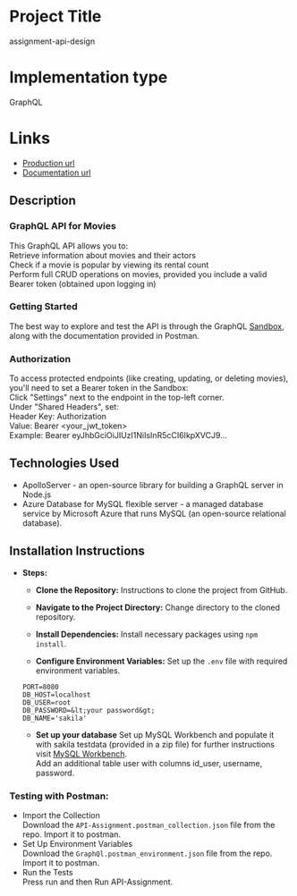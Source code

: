 # Project Title
assignment-api-design

# Implementation type
GraphQL

# Links 
- [Production url](https://cscloud6-21.lnu.se/Graphql/)
- [Documentation url](https://documenter.getpostman.com/view/31224856/2sB2cVehDq)

## Description
### GraphQL API for Movies
This GraphQL API allows you to:  
Retrieve information about movies and their actors  
Check if a movie is popular by viewing its rental count  
Perform full CRUD operations on movies, provided you include a valid Bearer token (obtained upon logging in)  

### Getting Started
The best way to explore and test the API is through the GraphQL [Sandbox](https://cscloud6-21.lnu.se/Graphql/), along with the documentation provided in Postman.  

### Authorization
To access protected endpoints (like creating, updating, or deleting movies), you'll need to set a Bearer token in the Sandbox:  
Click "Settings" next to the endpoint in the top-left corner.  
Under "Shared Headers", set:  
Header Key: Authorization  
Value: Bearer <your_jwt_token>  
Example: Bearer eyJhbGciOiJIUzI1NiIsInR5cCI6IkpXVCJ9...

## Technologies Used
- ApolloServer - an open-source library for building a GraphQL server in Node.js
- Azure Database for MySQL flexible server - a managed database service by Microsoft Azure that runs MySQL (an open-source relational database).

## Installation Instructions
   - **Steps:**
     - **Clone the Repository:** Instructions to clone the project from GitHub.

     - **Navigate to the Project Directory:** Change directory to the cloned repository.
     - **Install Dependencies:** Install necessary packages using `npm install`.
     - **Configure Environment Variables:** Set up the `.env` file with required environment variables.  
     ```env   
     PORT=8080  
     DB_HOST=localhost  
     DB_USER=root  
     DB_PASSWORD=&lt;your password&gt;  
     DB_NAME='sakila'
     ```  
     - **Set up your database** 
     Set up MySQL Workbench and populate it with sakila testdata (provided in a zip file) for further instructions visit [MySQL Workbench](https://www.mysql.com/products/workbench/).  
     Add an additional table user with columns id_user, username, password.
### Testing with Postman:
- Import the Collection  
Download the `API-Assignment.postman_collection.json` file from the repo. Import it to postman.
- Set Up Environment Variables  
Download the `GraphQl.postman_environment.json` file from the repo. Import it to postman.
- Run the Tests  
Press run and then Run API-Assignment.